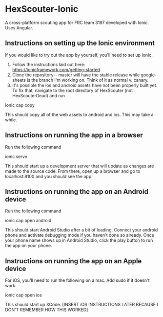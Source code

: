 # HexScouter-Ionic
A cross-platform scouting app for FRC team 3197 developed with Ionic. Uses Angular.

## Instructions on setting up the Ionic environment
If you would like to try out the app by yourself, you'll need to set up Ionic.
1. Follow the instructions laid out here: https://ionicframework.com/getting-started
2. Clone the repository-- master will have the stable release while google-sheets is the branch I'm working on. Think of it as normal v. canary.
3. It's possible the ios and android assets have not been properly built yet. To fix that, navigate to the root directory of HexScouter (not HexScouterDead) and run

  ionic cap copy

This should copy all of the web assets to android and ios. This may take a while.

## Instructions on running the app in a browser
Run the following command

  ionic serve

This should start up a development server that will update as changes are made to the source code. From there, open up a browser and go to localhost:8100 and you should see the app.

## Instructions on running the app on an Android device
Run the following command

  ionic cap open android

This should start Android Studio after a bit of loading. Connect your android phone and activate debugging mode if you haven't done so already. Once your phone name shows up in Android Studio, click the play button to run the app on your phone.

## Instructions on running the app on an Apple device
For iOS, you'll need to run the following on a mac. Add sudo if it doesn't work.

  ionic cap open ios

This should start up XCode. [INSERT iOS INSTRUCTIONS LATER BECAUSE I DON'T REMEMBER HOW THIS WORKED]

